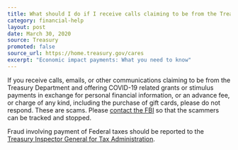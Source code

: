 ```yaml
---
title: What should I do if I receive calls claiming to be from the Treasury Department and offering COVID-19 related grants or stimulus payment?
category: financial-help
layout: post
date: March 30, 2020
source: Treasury
promoted: false
source_url: https://home.treasury.gov/cares
excerpt: "Economic impact payments: What you need to know"
---
```


If you receive calls, emails, or other communications claiming to be from the Treasury Department and offering COVID-19 related grants or stimulus payments in exchange for personal financial information, or an advance fee, or charge of any kind, including the purchase of gift cards, please do not respond.  These are scams. Please [contact the FBI](http://www.ic3.gov/) so that the scammers can be tracked and stopped.

Fraud involving payment of Federal taxes should be reported to the [Treasury Inspector General for Tax Administration](https://www.treasury.gov/tigta/index.shtml).
